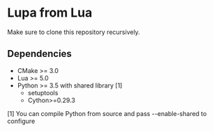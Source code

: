 # Lupa from Lua

Make sure to clone this repository recursively.

## Dependencies

* CMake >= 3.0
* Lua >= 5.0
* Python >= 3.5 with shared library [1]
  * setuptools
  * Cython>=0.29.3

[1] You can compile Python from source and pass --enable-shared to configure

